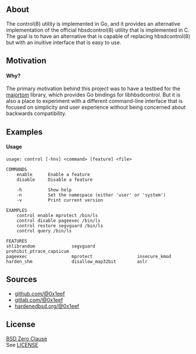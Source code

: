## About

The control(8) utility is implemented in Go, and it provides
an alternative implementation of the official hbsdcontrol(8)
utility that is implemented in C. The goal is to have an
alternative that is capable of replacing hbsdcontrol(8)
but with an inuitive interface that is easy to use.

## Motivation

#### Why?

The primary motivation behind this project was to have a testbed
for the [majortom](https://github.com/0x1eef/majortom#readme) library,
which provides Go bindings for libhbsdcontrol. But it is also a place
to experiment with a different command-line interface that is focused
on simplicity and user experience without being concerned about backwards
compatibility.

## Examples

#### Usage

    usage: control [-hnv] <command> [feature] <file>

    COMMANDS
        enable      Enable a feature
        disable     Disable a feature

        -h          Show help
        -n          Set the namespace (either 'user' or 'system')
        -v          Print current version

    EXAMPLES
        control enable mprotect /bin/ls
        control disable pageexec /bin/ls
        control restore segvguard /bin/ls
        control query /bin/ls

    FEATURES
    shlibrandom              segvguard                prohibit_ptrace_capsicum
    pageexec                 mprotect                 insecure_kmod
    harden_shm               disallow_map32bit        aslr

## Sources

* [github.com/@0x1eef](https://github.com/0x1eef/control#readme)
* [gitlab.com/@0x1eef](https://gitlab.com/0x1eef/control#about)
* [hardenedbsd.org/@0x1eef](https://git.HardenedBSD.org/0x1eef/controlm#about)

## License

[BSD Zero Clause](https://choosealicense.com/licenses/0bsd/)
<br>
See [LICENSE](./LICENSE)
